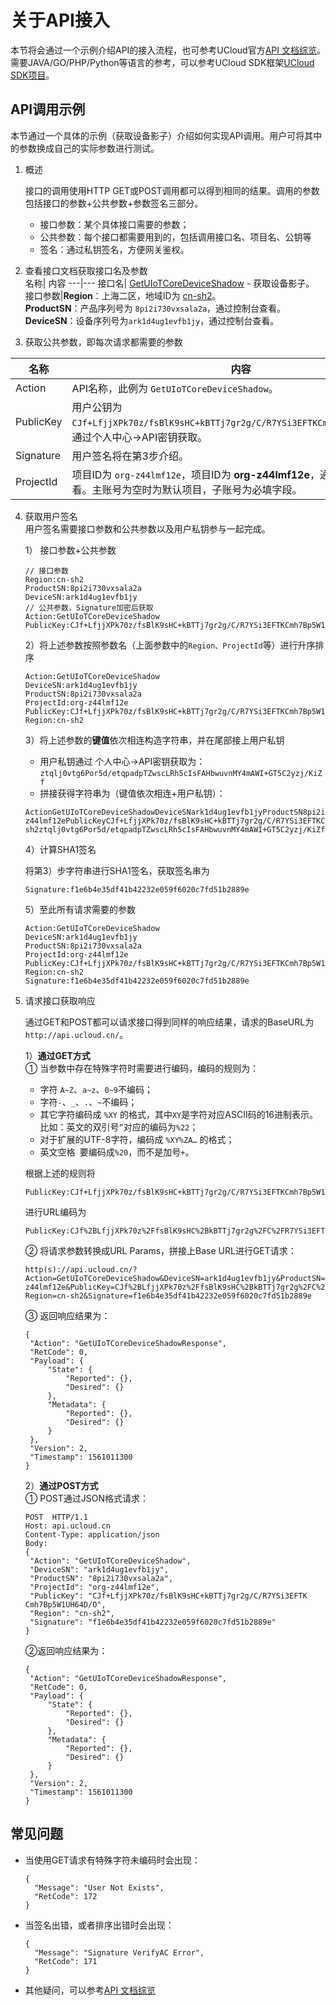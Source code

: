 # 关于API接入
本节将会通过一个示例介绍API的接入流程，也可参考UCloud官方[API 文档综览](https://docs.ucloud.cn/api/summary/overview)。需要JAVA/GO/PHP/Python等语言的参考，可以参考UCloud SDK框架[UCloud SDK项目](https://github.com/ucloud?utf8=%E2%9C%93&q=SDK&type=&language=)。



## API调用示例
本节通过一个具体的示例（获取设备影子）介绍如何实现API调用。用户可将其中的参数换成自己的实际参数进行测试。

1. 概述   
   
   接口的调用使用HTTP GET或POST调用都可以得到相同的结果。调用的参数包括接口的参数+公共参数+参数签名三部分。
   - 接口参数：某个具体接口需要的参数；
   - 公共参数：每个接口都需要用到的，包括调用接口名、项目名、公钥等
   - 签名：通过私钥签名，方便网关鉴权。

2. 查看接口文档获取接口名及参数   
名称| 内容
---|---
接口名| [GetUIoTCoreDeviceShadow](/iot/uiot-core/api_guide/deviceshadowmgmtapi) - 获取设备影子。
接口参数|**Region**：上海二区，地域ID为    [cn-sh2](https://docs.ucloud.cn/api/summary/regionlist)。<br>**ProductSN**：产品序列号为    `8pi2i730vxsala2a`，通过控制台查看。<br>**DeviceSN**：设备序列号为`ark1d4ug1evfb1jy`，通过控制台查看。

3. 获取公共参数，即每次请求都需要的参数

名称|内容
---|---
Action|API名称，此例为 `GetUIoTCoreDeviceShadow`。
PublicKey|用户公钥为`CJf+LfjjXPk70z/fsBlK9sHC+kBTTj7gr2g/C/R7YSi3EFTKCmh7Bp5W1UH64D/O`，通过个人中心->API密钥获取。
Signature|用户签名将在第3步介绍。
ProjectId|项目ID为 `org-z44lmf12e`，项目ID为 **org-z44lmf12e**，通过控制台首页查看。主账号为空时为默认项目，子账号为必填字段。

4. 获取用户签名  
   用户签名需要接口参数和公共参数以及用户私钥参与一起完成。 

   1） 接口参数+公共参数
   ```
   // 接口参数
   Region:cn-sh2
   ProductSN:8pi2i730vxsala2a
   DeviceSN:ark1d4ug1evfb1jy
   // 公共参数，Signature加密后获取
   Action:GetUIoTCoreDeviceShadow
   PublicKey:CJf+LfjjXPk70z/fsBlK9sHC+kBTTj7gr2g/C/R7YSi3EFTKCmh7Bp5W1UH64D/O
   ```
   2）将上述参数按照参数名（上面参数中的`Region、ProjectId`等）进行升序排序
   ```
   Action:GetUIoTCoreDeviceShadow
   DeviceSN:ark1d4ug1evfb1jy
   ProductSN:8pi2i730vxsala2a
   ProjectId:org-z44lmf12e
   PublicKey:CJf+LfjjXPk70z/fsBlK9sHC+kBTTj7gr2g/C/R7YSi3EFTKCmh7Bp5W1UH64D/O
   Region:cn-sh2
   ```   
   3）将上述参数的**键值**依次相连构造字符串，并在尾部接上用户私钥
   
   - 用户私钥通过 个人中心->API密钥获取为：`ztqlj0vtg6Por5d/etqpadpTZwscLRh5cIsFAHbwuvnMY4mAWI+GT5C2yzj/KiZf`
   - 拼接获得字符串为（键值依次相连+用户私钥）：
   ```
   ActionGetUIoTCoreDeviceShadowDeviceSNark1d4ug1evfb1jyProductSN8pi2i730vxsala2aProjectIdorg-z44lmf12ePublicKeyCJf+LfjjXPk70z/fsBlK9sHC+kBTTj7gr2g/C/R7YSi3EFTKCmh7Bp5W1UH64D/ORegioncn-sh2ztqlj0vtg6Por5d/etqpadpTZwscLRh5cIsFAHbwuvnMY4mAWI+GT5C2yzj/KiZf
   ```
   4）计算SHA1签名
   
   将第3）步字符串进行SHA1签名，获取签名串为
   ```
   Signature:f1e6b4e35df41b42232e059f6020c7fd51b2889e
   ```
   5）至此所有请求需要的参数
   ```
   Action:GetUIoTCoreDeviceShadow
   DeviceSN:ark1d4ug1evfb1jy
   ProductSN:8pi2i730vxsala2a
   ProjectId:org-z44lmf12e
   PublicKey:CJf+LfjjXPk70z/fsBlK9sHC+kBTTj7gr2g/C/R7YSi3EFTKCmh7Bp5W1UH64D/O
   Region:cn-sh2
   Signature:f1e6b4e35df41b42232e059f6020c7fd51b2889e
   ```
5. 请求接口获取响应
   
   通过GET和POST都可以请求接口得到同样的响应结果，请求的BaseURL为`http://api.ucloud.cn/`。

   1）**通过GET方式**  
   ① 当参数中存在特殊字符时需要进行编码，编码的规则为：  
      - 字符 `A~Z`、`a~z`、`0~9`不编码；
      - 字符`-`、`_`、`.`、`~`不编码；
      - 其它字符编码成 `%XY` 的格式，其中`XY`是字符对应ASCII码的16进制表示。比如：英文的双引号`”`对应的编码为`%22`；
      - 对于扩展的UTF-8字符，编码成 `%XY%ZA…` 的格式；
      - 英文空格` `要编码成`%20`，而不是加号`+`。
    
    根据上述的规则将
    ```
    PublicKey:CJf+LfjjXPk70z/fsBlK9sHC+kBTTj7gr2g/C/R7YSi3EFTKCmh7Bp5W1UH64D/O
    ```
    进行URL编码为
    ```
    PublicKey:CJf%2BLfjjXPk70z%2FfsBlK9sHC%2BkBTTj7gr2g%2FC%2FR7YSi3EFTKCmh7Bp5W1UH64D%2FO
    ```

   ② 将请求参数转换成URL Params，拼接上Base URL进行GET请求：
     ```
     http(s)://api.ucloud.cn/?Action=GetUIoTCoreDeviceShadow&DeviceSN=ark1d4ug1evfb1jy&ProductSN=8pi2i730vxsala2a&ProjectId=org-z44lmf12e&PublicKey=CJf%2BLfjjXPk70z%2FfsBlK9sHC%2BkBTTj7gr2g%2FC%2FR7YSi3EFTKCmh7Bp5W1UH64D%2FO& Region=cn-sh2&Signature=f1e6b4e35df41b42232e059f6020c7fd51b2889e
     ```
   ③ 返回响应结果为：
   ```
   {
    "Action": "GetUIoTCoreDeviceShadowResponse",
    "RetCode": 0,
    "Payload": {
        "State": {
            "Reported": {},
            "Desired": {}
        },
        "Metadata": {
            "Reported": {},
            "Desired": {}
        }
    },
    "Version": 2,
    "Timestamp": 1561011300
   }
   ```
   
   2）**通过POST方式**  
   ① POST通过JSON格式请求：
   ```
   POST  HTTP/1.1
   Host: api.ucloud.cn
   Content-Type: application/json
   Body:
   {
   	"Action": "GetUIoTCoreDeviceShadow",
   	"DeviceSN": "ark1d4ug1evfb1jy",
   	"ProductSN": "8pi2i730vxsala2a",
   	"ProjectId": "org-z44lmf12e",
   	"PublicKey": "CJf+LfjjXPk70z/fsBlK9sHC+kBTTj7gr2g/C/R7YSi3EFTK   Cmh7Bp5W1UH64D/O",
   	"Region": "cn-sh2",
   	"Signature": "f1e6b4e35df41b42232e059f6020c7fd51b2889e"
   }
   ```
   ②返回响应结果为：
   ```
   {
    "Action": "GetUIoTCoreDeviceShadowResponse",
    "RetCode": 0,
    "Payload": {
        "State": {
            "Reported": {},
            "Desired": {}
        },
        "Metadata": {
            "Reported": {},
            "Desired": {}
        }
    },
    "Version": 2,
    "Timestamp": 1561011300
   }
   ```
   
## 常见问题
- 当使用GET请求有特殊字符未编码时会出现：
  ```
  {
    "Message": "User Not Exists",
    "RetCode": 172
  }
  ```
- 当签名出错，或者排序出错时会出现：
  ```
  {
    "Message": "Signature VerifyAC Error",
    "RetCode": 171
  }
  ```
- 其他疑问，可以参考[API 文档综览](https://docs.ucloud.cn/api/summary/overview)
